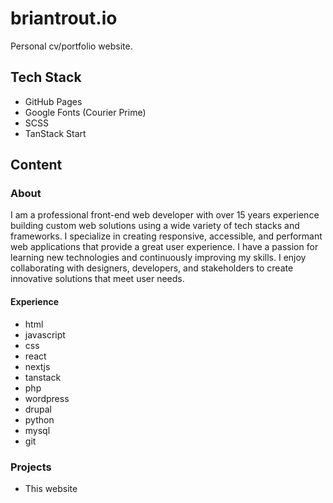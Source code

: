 briantrout.io
=============
Personal cv/portfolio website.

Tech Stack
----------
- GitHub Pages
- Google Fonts (Courier Prime)
- SCSS
- TanStack Start

Content
-------

### About

I am a professional front-end web developer with over 15 years experience building custom web solutions using a wide variety of tech stacks and frameworks. I specialize in creating responsive, accessible, and performant web applications that provide a great user experience. I have a passion for learning new technologies and continuously improving my skills. I enjoy collaborating with designers, developers, and stakeholders to create innovative solutions that meet user needs.

#### Experience

- html
- javascript
- css
- react
- nextjs
- tanstack
- php
- wordpress
- drupal
- python
- mysql
- git

### Projects

- This website